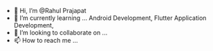 - 👋 Hi, I’m @Rahul Prajapat
- 🌱 I’m currently learning ... Android Development, Flutter Application Development, 
- 💞️ I’m looking to collaborate on ...
- 📫 How to reach me ...

<!---
RahulPr0/RahulPr0 is a ✨ special ✨ repository because its `README.md` (this file) appears on your GitHub profile.
You can click the Preview link to take a look at your changes.
--->
